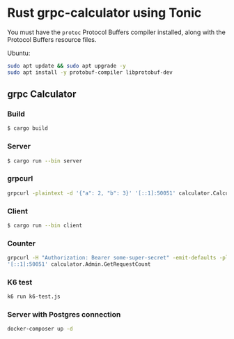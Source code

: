 # Rust grpc-calculator using Tonic

You must have the `protoc` Protocol Buffers compiler
installed, along with the Protocol Buffers resource files.

Ubuntu:
```bash
sudo apt update && sudo apt upgrade -y
sudo apt install -y protobuf-compiler libprotobuf-dev
```


## grpc Calculator

### Build

```bash
$ cargo build
```

### Server

```bash
$ cargo run --bin server
```

### grpcurl
```bash
grpcurl -plaintext -d '{"a": 2, "b": 3}' '[::1]:50051' calculator.Calculator.Add
```

### Client
```bash
$ cargo run --bin client
```

### Counter
```bash
grpcurl -H "Authorization: Bearer some-super-secret" -emit-defaults -plaintext \
'[::1]:50051' calculator.Admin.GetRequestCount
```
### K6 test
```bash
k6 run k6-test.js
```

### Server with Postgres connection
```bash
docker-composer up -d
```